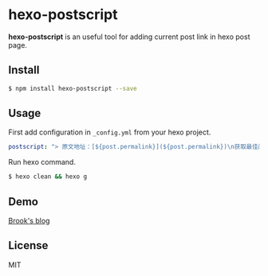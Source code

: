 # hexo-postscript

**hexo-postscript** is an useful tool for adding current post link in hexo post page.

## Install

```bash
$ npm install hexo-postscript --save
```

## Usage

First add configuration in `_config.yml` from your hexo project.

```yaml
postscript: "> 原文地址：[${post.permalink}](${post.permalink})\n获取最佳阅读体验并参与[讨论](${post.permalink}#comments)，请访问原文"
```

Run hexo command.

```bash
$ hexo clean && hexo g
```

## Demo

[Brook's blog](http://uedsky.com)

## License

MIT
